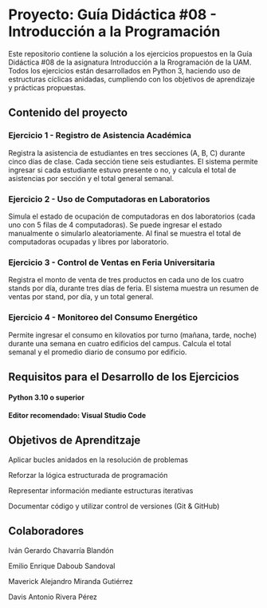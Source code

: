 # Proyecto: Guía Didáctica #08 - Introducción a la Programación #
Este repositorio contiene la solución a los ejercicios propuestos en la Guía Didáctica #08 de la asignatura Introducción a la Rrogramación de la UAM. Todos los ejercicios están desarrollados en Python 3, haciendo uso de estructuras cíclicas anidadas, cumpliendo con los objetivos de aprendizaje y prácticas propuestas.

## Contenido del proyecto ##
### Ejercicio 1 - Registro de Asistencia Académica ###
Registra la asistencia de estudiantes en tres secciones (A, B, C) durante cinco días de clase. Cada sección tiene seis estudiantes. El sistema permite ingresar si cada estudiante estuvo presente o no, y calcula el total de asistencias por sección y el total general semanal.

### Ejercicio 2 - Uso de Computadoras en Laboratorios ###
Simula el estado de ocupación de computadoras en dos laboratorios (cada uno con 5 filas de 4 computadoras). Se puede ingresar el estado manualmente o simularlo aleatoriamente. Al final se muestra el total de computadoras ocupadas y libres por laboratorio.

### Ejercicio 3 - Control de Ventas en Feria Universitaria ###
Registra el monto de venta de tres productos en cada uno de los cuatro stands por día, durante tres días de feria. El sistema muestra un resumen de ventas por stand, por día, y un total general.

### Ejercicio 4 - Monitoreo del Consumo Energético ###
Permite ingresar el consumo en kilovatios por turno (mañana, tarde, noche) durante una semana en cuatro edificios del campus. Calcula el total semanal y el promedio diario de consumo por edificio.

## Requisitos para el Desarrollo de los Ejercicios ##
#### Python 3.10 o superior ####
#### Editor recomendado: Visual Studio Code ####

## Objetivos de Aprenditzaje ##
Aplicar bucles anidados en la resolución de problemas

Reforzar la lógica estructurada de programación

Representar información mediante estructuras iterativas

Documentar código y utilizar control de versiones (Git & GitHub)

## Colaboradores ##
Iván Gerardo Chavarría Blandón

Emilio Enrique Daboub Sandoval

Maverick Alejandro Miranda Gutiérrez

Davis Antonio Rivera Pérez
